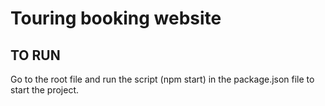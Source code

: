 # Touring booking website

## TO RUN

Go to the root file and run the script (npm start) in the package.json file to start the project.